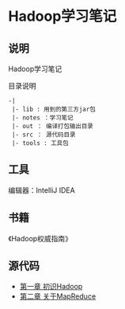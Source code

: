 Hadoop学习笔记
============

## 说明

Hadoop学习笔记

目录说明

```
-|
 |- lib : 用到的第三方jar包
 |- notes ：学习笔记
 |- out ： 编译打包输出目录
 |- src ： 源代码目录
 |- tools : 工具包
```
   
## 工具

编辑器：IntelliJ IDEA

## 书籍

《Hadoop权威指南》

## 源代码

- [第一章 初识Hadoop](./notes/01.md)
- [第二章 关于MapReduce](./notes/02.md)
